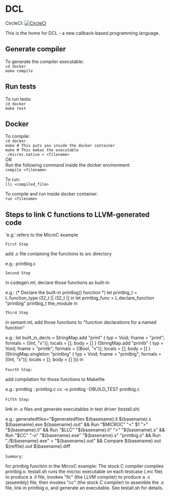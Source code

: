 # DCL

CircleCI: 
[![CircleCI](https://circleci.com/gh/PLT-DCL/dcl.svg?style=svg)](https://circleci.com/gh/PLT-DCL/dcl)

This is the home for DCL - a new callback-based programming language.

## Generate compiler

To generate the compiler executable:  
  `cd docker`  
  `make compile`  

## Run tests  

To run tests:  
  `cd docker`  
  `make test`  

## Docker

To compile:  
  `cd docker`  
  `make # This puts you inside the docker container`   
  `make # This makes the executable`  
  `./microc.native < <filename>`  
OR  
Run the following command inside the docker environment:  
  `compile <filename>`  

To run:  
  `lli <compiled_file>`

To compile and run inside docker container:  
  `run <filename>`  


## Steps to link C functions to LLVM-generated code

'e.g.' refers to the MicroC example

  `First Step`
  
  add .c file containing the functions to src directory

  e.g.: printbig.c

  `Second Step`
  
  in codegen.ml, declare those functions as built-in

  e.g.:
(* Declare the built-in printbig() function *)
  let printbig_t = L.function_type i32_t [| i32_t |] in
  let printbig_func = L.declare_function "printbig" printbig_t the_module in

  `Third Step`
  
  in semant.ml, add those functions to "function declarations for a named function"

  e.g.:
let built_in_decls =  StringMap.add "print"
     { typ = Void; fname = "print"; formals = [(Int, "x")];
       locals = []; body = [] } (StringMap.add "printb"
     { typ = Void; fname = "printb"; formals = [(Bool, "x")];
       locals = []; body = [] } (StringMap.singleton "printbig"
     { typ = Void; fname = "printbig"; formals = [(Int, "x")];
       locals = []; body = [] }))
   in

  `Fourth Step`:
  
  add compilation for those functions to Makefile

  e.g.:
printbig : printbig.c
	cc -o printbig -DBUILD_TEST printbig.c

  `Fifth Step`:
  
  link in .o files and generate executables in test driver (testall.sh)

  e.g.:
generatedfiles="$generatedfiles ${basename}.ll ${basename}.s ${basename}.exe ${basename}.out" &&
    Run "$MICROC" "<" $1 ">" "${basename}.ll" &&
    Run "$LLC" "${basename}.ll" ">" "${basename}.s" &&
    Run "$CC" "-o" "${basename}.exe" "${basename}.s" "printbig.o" &&
    Run "./${basename}.exe" > "${basename}.out" &&
    Compare ${basename}.out ${reffile}.out ${basename}.diff


  `Summary`:
  
  for printbig function in the MicroC example:
  The stock C compiler compiles printbig.o.  testall.sh runs the microc
executable on each testcase (.mc file) to produce a .ll file, invokes
"llc" (the LLVM compiler) to produce a .s (assembly) file, then
invokes "cc" (the stock C compiler) to assemble the .s file, link in
printbig.o, and generate an executable.  See testall.sh for details.
